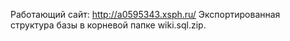 Работающий сайт: http://a0595343.xsph.ru/
Экспортированная структура базы в корневой папке wiki.sql.zip.
